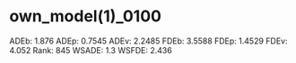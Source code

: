 # own_model(1)_0100

ADEb: 1.876
ADEp: 0.7545
ADEv: 2.2485
FDEb: 3.5588
FDEp: 1.4529
FDEv: 4.052
Rank: 845
WSADE: 1.3
WSFDE: 2.436